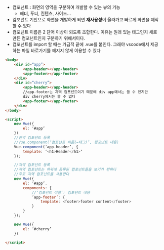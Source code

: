 
- 컴포넌트 : 화면의 영역을 구분하여 개발할 수 있는 뷰의 기능
	- 헤더, 푸터, 컨텐츠, 사이드…
- 컴포넌트 기반으로 화면을 개발하게 되면 **재사용성**이 올라가고 빠르게 화면을 제작할 수 있다
- 컴포넌트 이름은 2 단어 이상이 되도록 조합한다. 이유는 원래 있는 태그인지 새로 만든 컴포넌트인지 구분하기 위해서이다.
- 컴포넌트를 import 할 때는 가급적 끝에 .vue를 붙인다. 그래야 vscode에서 제공하는 파일 바로가기를 깨지지 않게 이용할 수 있다

```html
<body>
	<div id=“app”>
		<app-header></app-header>
		<app-footer></app-footer>
	</div>
	<div id=“cherry”>
		<app-header></app-header>
		//app-footer는 지역 컴포넌트이기 때문에 div app에서는 쓸 수 있지만 
		div cherry에서는 쓸 수 없다
		<app-footer></app-footer>
	</div>
</body>

<script>
	new Vue({
		el: ‘#app’
	})
	//전역 컴포넌트 등록
	//Vue.component(‘컴포넌트 이름(=태그)’, 컴포넌트 내용)
	Vue.component(‘app-header‘, {
		template: ‘<h1>Header</h1>‘
	});

	//지역 컴포넌트 등록
	//지역 컴포넌트는 하위에 등록된 컴포넌트들을 보기가 편하다
	//주로 지역 컴포넌트를 사용한다
	new Vue({
		el: ‘#app’,
		components: {
			//‘컴포넌트 이름‘: 컴포넌트 내용
			’app-footer’: {
				template: <footer>footer content</footer>
			}
		}
	});

	new Vue({
		el: ‘#cherry’
	})
	
</script>
```

